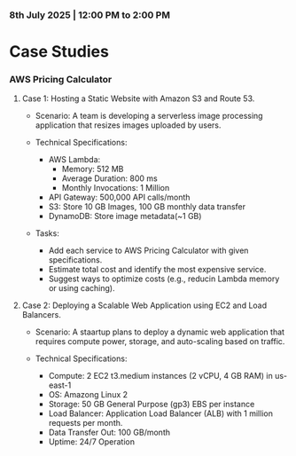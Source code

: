 ### 8th July 2025 | 12:00 PM to 2:00 PM

# Case Studies

### AWS Pricing Calculator


1. Case 1: Hosting a Static Website with Amazon S3 and Route 53.

    - Scenario: A team is developing a serverless image processing application that resizes images uploaded by users.

    - Technical Specifications:
        * AWS Lambda:
            + Memory: 512 MB
            + Average Duration: 800 ms
            + Monthly Invocations: 1 Million
        * API Gateway: 500,000 API calls/month
        * S3: Store 10 GB Images, 100 GB monthly data transfer
        * DynamoDB: Store image metadata(~1 GB)
    
    - Tasks:
        * Add each service to AWS Pricing Calculator with given specifications.
        * Estimate total cost and identify the most expensive service.
        * Suggest ways to optimize costs (e.g., reducin Lambda memory or using caching).


2. Case 2: Deploying a Scalable Web Application using EC2 and Load Balancers.

    - Scenario: A staartup plans to deploy a dynamic web application that requires compute power, storage, and auto-scaling based on traffic.

    - Technical Specifications:
        * Compute: 2 EC2 t3.medium instances (2 vCPU, 4 GB RAM) in us-east-1
        * OS: Amazong Linux 2
        * Storage: 50 GB General Purpose (gp3) EBS per instance
        * Load Balancer: Application Load Balancer (ALB) with 1 million requests per month.
        * Data Transfer Out: 100 GB/month
        * Uptime: 24/7 Operation